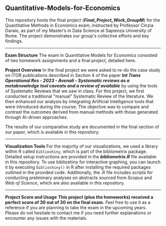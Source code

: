 ## Quantitative-Models-for-Economics

This repository hosts the final project (***Final_Project_Work_GroupM***) for the Quantitative Methods in Economics exam, instructed by Professor Cinzia Daraio, as part of my Master’s in Data Science at Sapienza University of Rome. The project demonstrates our group's collective efforts and key findings.

-------------------------------------------------------------------------------------------------------------------------------------

**Exam Structure**
The exam in Quantitative Models for Economics consisted of two homework assignments and a final project, detailed here.

**Project Overview**
In the final project we were asked to re-do the case study on ITOR publications described in Section 4 of the paper ***Int Trans Operational Res - 2023 - Avenali - Systematic reviews as a metaknowledge tool  caveats and a review of available*** by using the tools of Systematic Reviews that we saw in class. 
For this project, we first conducted a traditional "manual" Systematic Review of the literature. We then enhanced our analysis by integrating Artificial Intelligence tools that were introduced during the course. The objective was to compare and contrast the outcomes derived from manual methods with those generated through AI-driven approaches.

The results of our comparative study are documented in the final section of our paper, which is available in this repository.

-------------------------------------------------------------------------------------------------------------------------------------

**Visualization Tools**
For the majority of our visualizations, we used a library within R called `biblioshiny`, which is part of the bibliometrix package. Detailed setup instructions are provided in the ***bibliometrix.R*** file available in this repository. 
To use biblioshiny for interactive graphing, you can launch it by executing `biblioshiny()` in R after installing the required packages outlined in the provided code.
Additionally, the .R file includes scripts for conducting preliminary analyses on abstracts sourced from *Scopus* and *Web of Science*, which are also available in this repository.

-------------------------------------------------------------------------------------------------------------------------------------

**Project Score and Usage**
**This project (plus the homeworks) received a perfect score of 30 out of 30 on the final exam.** Feel free to use it as a reference if you are planning to take the exam in the upcoming years. 
Please do not hesitate to contact me if you need further explanations or encounter any issues with the materials.
 
